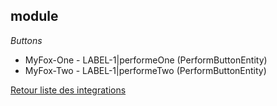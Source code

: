 ## module

*Buttons*
- MyFox-One - LABEL-1|performeOne (PerformButtonEntity)
- MyFox-Two - LABEL-1|performeTwo (PerformButtonEntity)


[Retour liste des integrations](../integration.md)
